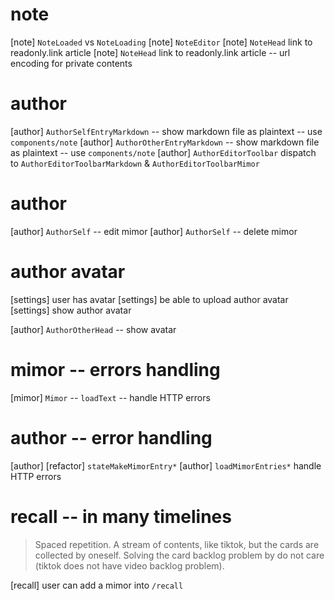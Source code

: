 # note

[note] `NoteLoaded` vs `NoteLoading`
[note] `NoteEditor`
[note] `NoteHead` link to readonly.link article
[note] `NoteHead` link to readonly.link article -- url encoding for private contents

# author

[author] `AuthorSelfEntryMarkdown` -- show markdown file as plaintext -- use `components/note`
[author] `AuthorOtherEntryMarkdown` -- show markdown file as plaintext -- use `components/note`
[author] `AuthorEditorToolbar` dispatch to `AuthorEditorToolbarMarkdown` & `AuthorEditorToolbarMimor`

# author

[author] `AuthorSelf` -- edit mimor
[author] `AuthorSelf` -- delete mimor

# author avatar

[settings] user has avatar
[settings] be able to upload author avatar
[settings] show author avatar

[author] `AuthorOtherHead` -- show avatar

# mimor -- errors handling

[mimor] `Mimor` -- `loadText` -- handle HTTP errors

# author -- error handling

[author] [refactor] `stateMakeMimorEntry*`
[author] `loadMimorEntries*` handle HTTP errors

# recall -- in many timelines

> Spaced repetition. A stream of contents, like tiktok, but the cards
> are collected by oneself. Solving the card backlog problem by do not
> care (tiktok does not have video backlog problem).

[recall] user can add a mimor into `/recall`

